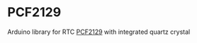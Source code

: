 # PCF2129

Arduino library for RTC [PCF2129](https://www.nxp.com/jp/products/analog/signal-chain/real-time-clocks/rtcs-with-temperature-compensation/accurate-rtc-with-integrated-quartz-crystal-for-industrial-applications:PCF2129) with integrated quartz crystal

